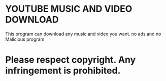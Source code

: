 # YOUTUBE MUSIC AND VIDEO  DOWNLOAD
This program can download any music and video you want.
no ads and no Malicious program

# Please respect copyright. Any infringement is prohibited.